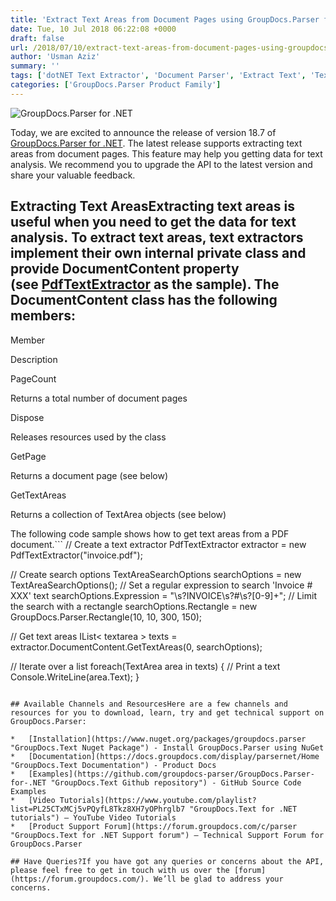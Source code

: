 ```yaml
---
title: 'Extract Text Areas from Document Pages using GroupDocs.Parser for .NET 18.7'
date: Tue, 10 Jul 2018 06:22:08 +0000
draft: false
url: /2018/07/10/extract-text-areas-from-document-pages-using-groupdocs.parser-for-.net-18.7/
author: 'Usman Aziz'
summary: ''
tags: ['dotNET Text Extractor', 'Document Parser', 'Extract Text', 'Text Extraction API for .NET', 'Text extractor API', 'text parser', 'GroupDocs.Parser for .NET', 'GroupDocs.Parser for .NET Releases']
categories: ['GroupDocs.Parser Product Family']
---
```


![GroupDocs.Parser for .NET](http://blog.groupdocs.com/wp-content/uploads/sites/4/2018/05/groupdocs-parser.png "GroupDocs-Parser-theme-100x100")

Today, we are excited to announce the release of version 18.7 of [GroupDocs.Parser for .NET](https://products.groupdocs.com/parser/net). The latest release supports extracting text areas from document pages. This feature may help you getting data for text analysis. We recommend you to upgrade the API to the latest version and share your valuable feedback.

## Extracting Text AreasExtracting text areas is useful when you need to get the data for text analysis. To extract text areas, text extractors implement their own internal private class and provide DocumentContent property (see [PdfTextExtractor](https://apireference.groupdocs.com/parser/net) as the sample). The DocumentContent class has the following members:

Member

Description

PageCount

Returns a total number of document pages

Dispose

Releases resources used by the class

GetPage

Returns a document page (see below)

GetTextAreas

Returns a collection of TextArea objects (see below)

The following code sample shows how to get text areas from a PDF document.```
// Create a text extractor
PdfTextExtractor extractor = new PdfTextExtractor("invoice.pdf");
 
// Create search options
TextAreaSearchOptions searchOptions = new TextAreaSearchOptions();
// Set a regular expression to search 'Invoice # XXX' text
searchOptions.Expression = "\\s?INVOICE\\s?#\\s?[0-9]+";
// Limit the search with a rectangle
searchOptions.Rectangle = new GroupDocs.Parser.Rectangle(10, 10, 300, 150);
 
// Get text areas
IList< textarea > texts = extractor.DocumentContent.GetTextAreas(0, searchOptions);
             
// Iterate over a list
foreach(TextArea area in texts)
{
    // Print a text
    Console.WriteLine(area.Text);
}
```

## Available Channels and ResourcesHere are a few channels and resources for you to download, learn, try and get technical support on GroupDocs.Parser:

*   [Installation](https://www.nuget.org/packages/groupdocs.parser "GroupDocs.Text Nuget Package") - Install GroupDocs.Parser using NuGet
*   [Documentation](https://docs.groupdocs.com/display/parsernet/Home "GroupDocs.Text Documentation") - Product Docs
*   [Examples](https://github.com/groupdocs-parser/GroupDocs.Parser-for-.NET "GroupDocs.Text Github repository") - GitHub Source Code Examples
*   [Video Tutorials](https://www.youtube.com/playlist?list=PL25CTxMCj5vPQyfL8Tkz8XH7yOPhrglb7 "GroupDocs.Text for .NET tutorials") – YouTube Video Tutorials
*   [Product Support Forum](https://forum.groupdocs.com/c/parser "GroupDocs.Text for .NET Support forum") – Technical Support Forum for GroupDocs.Parser

## Have Queries?If you have got any queries or concerns about the API, please feel free to get in touch with us over the [forum](https://forum.groupdocs.com/). We’ll be glad to address your concerns.





